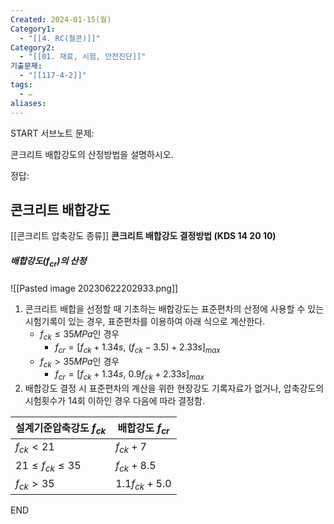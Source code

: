 ```yaml
---
Created: 2024-01-15(월)
Category1:
  - "[[4. RC(철콘)]]"
Category2:
  - "[[01. 재료, 시험, 안전진단]]"
기출문제:
  - "[[117-4-2]]"
tags:
  - ✏️
aliases: 
---
```

START
서브노트
문제:  

콘크리트 배합강도의 산정방법을 설명하시오.

정답: 
## 콘크리트 배합강도 

[[콘크리트 압축강도 종류]]
**콘크리트 배합강도 결정방법 (KDS 14 20 10)**

##### 배합강도($f_{cr}$)의 산정

![[Pasted image 20230622202933.png]]

1. 콘크리트 배합을 선정할 때 기초하는 배합강도는 표준편차의 산정에 사용할 수 있는 시험기록이 있는 경우, 표준편차를 이용하여 아래 식으로 계산한다.
    - $f_{ck} \leq 35MPa$인 경우
        - $f_{cr} = [f_{ck} + 1.34s,~(f_{ck}-3.5) + 2.33s]_{max}$
    - $f_{ck} > 35MPa$인 경우
        - $f_{cr} = [f_{ck} + 1.34s,~0.9f_{ck} + 2.33s]_{max}$
2. 배합강도 결정 시 표준편차의 계산을 위한 현장강도 기록자료가 없거나, 압축강도의 시험횟수가 14회 이하인 경우 다음에 따라 결정함.

| 설계기준압축강도 $f_{ck}$ | 배합강도 $f_{cr}$ |
| ------------------------- | ----------------- |
| $f_{ck} < 21$             | $f_{ck} + 7$      |
| $21 \leq f_{ck} \leq 35$  | $f_{ck} + 8.5$    |
| $f_{ck} > 35$             | $1.1f_{ck} + 5.0$ |
<!--ID: 1687436091488-->
END